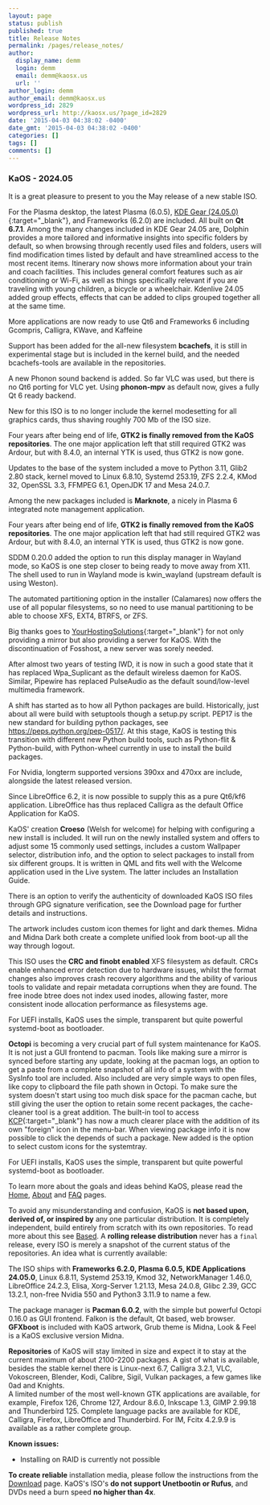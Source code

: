 ```yaml
---
layout: page
status: publish
published: true
title: Release Notes
permalink: /pages/release_notes/
author:
  display_name: demm
  login: demm
  email: demm@kaosx.us
  url: ''
author_login: demm
author_email: demm@kaosx.us
wordpress_id: 2829
wordpress_url: http://kaosx.us/?page_id=2829
date: '2015-04-03 04:38:02 -0400'
date_gmt: '2015-04-03 04:38:02 -0400'
categories: []
tags: []
comments: []
---
```


### KaOS - 2024.05

It is a great pleasure to present to you the May release of a new stable ISO.

For the Plasma desktop, the latest Plasma (6.0.5), [KDE Gear (24.05.0)](https://kde.org/announcements/gear/24.05.0/){:target="_blank"}, and Frameworks (6.2.0) are included. All built on **Qt 6.7.1**. Among the many changes included in KDE Gear 24.05 are, Dolphin provides a more tailored and informative insights into specific folders by default, so when browsing through recently used files and folders, users will find modification times listed by default and have streamlined access to the most recent items. Itinerary now shows more information about your train and coach facilities. This includes general comfort features such as air conditioning or Wi-Fi, as well as things specifically relevant if you are traveling with young children, a bicycle or a wheelchair. Kdenlive 24.05 added group effects, effects that can be added to clips grouped together all at the same time.

More applications are now ready to use Qt6 and Frameworks 6 including Gcompris, Calligra, KWave, and Kaffeine

Support has been added for the all-new filesystem **bcachefs**, it is still in experimental stage but is included in the kernel build, and the needed bcachefs-tools are available in the repositories.

A new Phonon sound backend is added.  So far VLC was used, but there is no Qt6 porting for VLC yet.  Using **phonon-mpv** as default now, gives a fully Qt 6 ready backend.

New for this ISO  is to no longer include the kernel modesetting for all graphics cards, thus shaving roughly 700 Mb of the ISO size.

Four years after being end of life, **GTK2 is finally removed from the KaOS repositories**.  The one major application left that still required GTK2 was Ardour, but with 8.4.0, an internal YTK is used, thus GTK2 is now gone.

Updates to the base of the system included a move to Python 3.11, Glib2 2.80 stack, kernel moved to Linux 6.8.10, Systemd 253.19, ZFS 2.2.4, KMod 32, OpenSSL 3.3, FFMPEG 6.1, OpenJDK 17 and Mesa 24.0.7.

Among the new packages included is **Marknote**, a nicely in Plasma 6 integrated note management application.

Four years after being end of life, **GTK2 is finally removed from the KaOS repositories**.  The one major application left that had still required GTK2 was Ardour, but with 8.4.0, an internal YTK is used, thus GTK2 is now gone.

SDDM 0.20.0 added the option to run this display manager in Wayland mode, so KaOS is one step closer to being ready to move away from X11. The shell used to run in Wayland mode is kwin_wayland (upstream default is using Weston).

The automated partitioning option in the installer (Calamares) now offers the use of all popular filesystems, so no need to use manual partitioning to be able to choose XFS, EXT4, BTRFS, or ZFS.

Big thanks goes to [YourHostingSolutions](https://yourhostingsolutions.com/){:target="_blank"} for not only providing a mirror but also providing a server for KaOS. With the discontinuation of Fosshost, a new server was sorely needed.

After almost two years of testing IWD, it is now in such a good state that it has replaced Wpa_Suplicant as the default wireless daemon for KaOS.  
Similar, Pipewire has replaced PulseAudio as the default sound/low-level multimedia framework.

A shift has started as to how all Python packages are build.  Historically, just about all were build with setuptools though a setup.py script.  PEP17 is the new standard for building python packages, see https://peps.python.org/pep-0517/.  At this stage, KaOS is testing this transition with different new Python build tools, such as Python-flit & Python-build, with Python-wheel currently in use to install the build packages.

For Nvidia, longterm supported versions 390xx and 470xx are include, alongside the latest released version.

Since LibreOffice 6.2, it is now possible to supply this as a pure Qt6/kf6 application.  LibreOffice has thus replaced Calligra as the default Office Application for KaOS.

KaOS' creation **Croeso** (Welsh for welcome) for helping with configuring a new install is included.  It will run on the newly installed system and offers to adjust some 15 commonly used settings, includes a custom Wallpaper selector, distribution info, and the option to select packages to install from six different groups.  It is written in QML and fits well with the Welcome application used in the Live system.  The latter includes an Installation Guide.

There is an option to verify the authenticity of downloaded KaOS ISO files through GPG signature verification, see the Download page for further details and instructions.

The artwork includes custom icon themes for light and dark themes. Midna and Midna Dark both create a complete unified look from boot-up all the way through logout.

This ISO uses the **CRC and finobt enabled** XFS filesystem as default. CRCs enable enhanced error detection due to hardware issues, whilst the format changes also improves crash recovery algorithms and the ability  of  various  tools to validate and repair metadata corruptions when they are found.  The  free  inode  btree does not index used inodes, allowing faster, more consistent inode allocation performance as filesystems age.

For UEFI installs, KaOS uses the simple, transparent but quite powerful systemd-boot as bootloader.

**Octopi** is becoming a very crucial part of full system maintenance for KaOS. It is not just a GUI frontend to pacman. Tools like making sure a mirror is synced before starting any update, looking at the pacman logs, an option to get a paste from a complete snapshot of all info of a system with the SysInfo tool are included. Also included are very simple ways to open files, like copy to clipboard the file path shown in Octopi. To make sure the system doesn't start using too much disk space for the pacman cache, but still giving the user the option to retain some recent packages, the cache-cleaner tool is a great addition. The built-in tool to access [KCP](https://github.com/KaOS-Community-Packages){:target="_blank"} has now a much clearer place with the addition of its own "foreign" icon in the menu-bar. When viewing package info it is now possible to click the depends of such a package. New added is the option to select custom icons for the systemtray.

For UEFI installs, KaOS uses the simple, transparent but quite powerful systemd-boot as bootloader.

To learn more about the goals and ideas behind KaOS, please read the [Home](https://kaosx.us/), [About](https://kaosx.us/about/) and [FAQ](https://kaosx.us/faq/) pages.

To avoid any misunderstanding and confusion, KaOS is **not based upon, derived of, or inspired by** any one particular distribution. It is completely independent, build entirely from scratch with its own repositories. To read more about this see [Based](https://kaosx.us/about/based/). A **rolling release distribution** never has a `final` release, every ISO is merely a snapshot of the current status of the repositories. An idea what is currently available:

The ISO ships with **Frameworks 6.2.0, Plasma 6.0.5, KDE Applications 24.05.0**, Linux 6.8.11, Systemd 253.19, Kmod 32, NetworkManager 1.46.0, LibreOffice 24.2.3, Elisa, Xorg-Server 1.21.13, Mesa 24.0.8, Glibc 2.39, GCC 13.2.1, non-free Nvidia 550 and Python3 3.11.9 to name a few.

The package manager is **Pacman 6.0.2**, with the simple but powerful Octopi 0.16.0 as GUI frontend. Falkon is the default, Qt based, web browser. **GFXboot** is included with KaOS artwork, Grub theme is Midna, Look &amp; Feel is a KaOS exclusive version Midna.

**Repositories** of KaOS will stay limited in size and expect it to stay at the current maximum of about 2100-2200 packages. A gist of what is available, besides the stable kernel there is Linux-next 6.7, Calligra 3.2.1, VLC, Vokoscreen, Blender, Kodi, Calibre, Sigil, Vulkan packages, a few games like 0ad and Knights.  
A limited number of the most well-known GTK applications are available, for example, Firefox 126, Chrome 127, Ardour 8.6.0, Inkscape 1.3, GIMP 2.99.18 and Thunderbird 125. Complete language packs are available for KDE, Calligra, Firefox, LibreOffice and Thunderbird. For IM, Fcitx 4.2.9.9 is available as a rather complete group.

**Known issues:**

 * Installing on RAID is currently not possible

**To create reliable** installation media, please follow the instructions from the [Download](https://kaosx.us/download/) page. KaOS's ISO's **do not support Unetbootin or Rufus**, and DVDs need a burn speed **no higher than 4x**.
